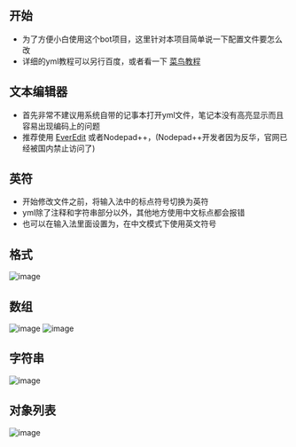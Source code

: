 ## 开始
- 为了方便小白使用这个bot项目，这里针对本项目简单说一下配置文件要怎么改
- 详细的yml教程可以另行百度，或者看一下 [菜鸟教程](https://www.runoob.com/w3cnote/yaml-intro.html)

## 文本编辑器
- 首先非常不建议用系统自带的记事本打开yml文件，笔记本没有高亮显示而且容易出现编码上的问题
- 推荐使用 [EverEdit](http://cn.everedit.net/) 或者Nodepad++，(Nodepad++开发者因为反华，官网已经被国内禁止访问了)

## 英符
- 开始修改文件之前，将输入法中的标点符号切换为英符
- yml除了注释和字符串部分以外，其他地方使用中文标点都会报错
- 也可以在输入法里面设置为，在中文模式下使用英文符号

## 格式
![image](https://user-images.githubusercontent.com/89188316/174249576-e19c9e63-9023-465f-9882-15a252ed3b4e.png)

## 数组
![image](https://user-images.githubusercontent.com/89188316/174250562-06ee8ea0-0166-49eb-9305-70174d347fd0.png)
![image](https://user-images.githubusercontent.com/89188316/174253022-436d06ef-b56e-43f0-a224-cf5b80c50505.png)

## 字符串
![image](https://user-images.githubusercontent.com/89188316/174258141-7bfdc985-4c8c-42ad-96dc-adc27c93ccbe.png)

## 对象列表
![image](https://user-images.githubusercontent.com/89188316/174262589-ab2523b5-1875-46b9-b1af-9af32a110de2.png)
